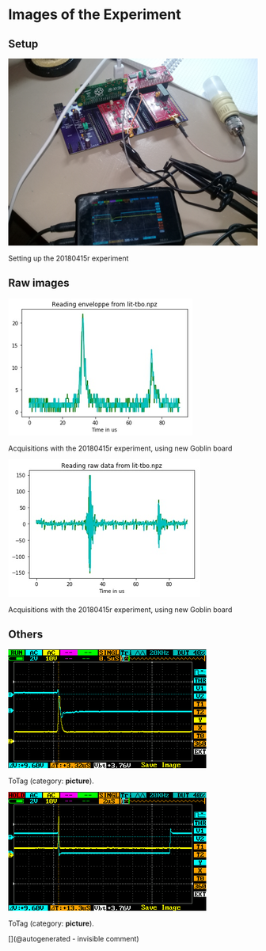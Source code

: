 # Images of the Experiment

## Setup

![](/include/20180415r/20180415_121351.jpg)

 Setting up the 20180415r experiment

## Raw images

![](/include/20180415r/enveloppe_signal_lit-tbo.npz.jpg)

 Acquisitions with the 20180415r experiment, using new Goblin board

![](/include/20180415r/Raw_lit-tbo.npz.jpg)

 Acquisitions with the 20180415r experiment, using new Goblin board

## Others

![](/include/20180415r/scope/RPi-Poff2.png)

ToTag (category: __picture__).

![](/include/20180415r/scope/RPi-Poff.png)

ToTag (category: __picture__).



[](@autogenerated - invisible comment)